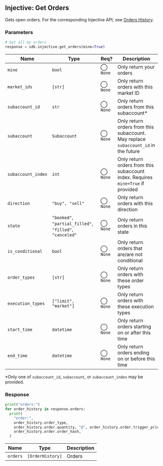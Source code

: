 ## Injective: Get Orders

Gets open orders. For the corresponding Injective API, see [Orders History][order-history].

[order-history]: https://api.injective.exchange/#injectivederivativeexchangerpc-ordershistory

### Parameters

```python
# Get all my orders
response = sdk.injective.get_orders(mine=True)
```

| Name | Type | Req? | Description |
| - | - | - | - |
| `mine` | `bool` | ◯ `None` | Only return your orders |
| `market_ids` | `[str]` | ◯ `None` | Only return orders with this market ID |
| `subaccount_id` | `str` | ◯ `None` | Only return orders from this subaccount* |
| `subaccount` | `Subaccount` | ◯ `None` | Only return orders from this subaccount. May replace `subaccount_id` in the future |
| `subaccount_index` | `int` | ◯ `None` | Only return orders from this subaccount index. Requires `mine=True` if provided |
| `direction` | `"buy", "sell"` | ◯ `None` | Only return orders with this direction |
| `state` | `"booked"`, `"partial_filled"`, `"filled"`, `"canceled"` | ◯ `None` | Only return orders in this state |
| `is_conditional` | `bool` | ◯ `None` | Only return orders that are/are not conditional |
| `order_types` | `[str]` | ◯ `None` | Only return orders with these order types |
| `execution_types` | `["limit", "market"]` | ◯ `None` | Only return orders with these execution types |
| `start_time` | `datetime` | ◯ `None` | Only return orders starting on or after this time |
| `end_time` | `datetime` | ◯ `None` | Only return orders ending on or before this time |

*Only one of `subaccount_id`, `subaccount`, or `subaccount_index` may be provided.


### Response

```python
print("orders:")
for order_history in response.orders:
  print(
    "order:",
    order_history.order_type,
    order_history.order.quantity, "@", order_history.order.trigger_price,
    order_history.order.order_hash,
  )
```

| Name | Type | Description |
| - | - | - |
| `orders` | `[OrderHistory]` | Orders |
